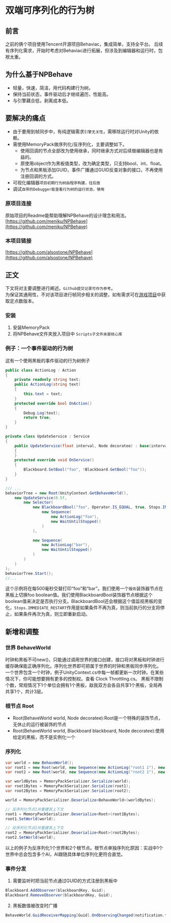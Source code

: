 # 双端可序列化的行为树
## 前言
之前的俩个项目使用Tencent开源项目Behaviac，集成简单，支持全平台。
后续有序列化需求，开始时考虑对Behaviac进行拓展，但涉及到编辑器和运行时，包袱太重。

## 为什么基于NPBehave
- 轻量，快速，简洁，用代码构建行为树。
- 保持当前状态，事件驱动后才继续遍历，性能高。
- 与引擎藕合低，剥离成本低。

## 要解决的痛点

- 由于要用到帧同步中，有纯逻辑需求`引擎无关性`，需移除运行时对Unity的依赖。
- 需使用MemoryPack做序列化/反序列化，主要调整如下。
  - 使用回调的节点全部改为使用继承，同时继承方式对后续做编辑器也是有益的。
  - 原使用object作为黑板值类型，改为确定类型，只支持bool、int、float。
  - 为节点和黑板添加GUID，事件广播通过GUID反查对象的接口，不再使用注册回调的方式。
- 可视化编辑器`项目初期行为树由程序构建，往后放`
- 调试`自带的Debugger能查看行为树的运行状态，够用`

### 原项目连接
原始项目的Readme能帮助理解NPBehave的设计理念和用法。  
[https://github.com/meniku/NPBehave](https://github.com/meniku/NPBehave)
### 本项目链接
[https://github.com/alsostone/NPBehave](https://github.com/alsostone/NPBehave)

## 正文
下文将对主要调整进行阐述。`Github提交记录可作为参考`。  
为保证其通用性，不对该项目进行帧同步相关的调整，如有需求可在[游戏项目](https://github.com/alsostone/com.stone.et8)中获取定点数版本。

### 安装
1. 安装MemoryPack
2. 将NPBehave文件夹放入项目中 `Scripts子文件夹是核心库`

### 例子：一个事件驱动的行为树
这有一个使用黑板的事件驱动的行为树例子
```csharp
public class ActionLog : Action
{
    private readonly string text;
    public ActionLog(string text)
    {
        this.text = text;
    }
    protected override bool OnAction()
    {
        Debug.Log(text);
        return true;
    }
}

private class UpdateService : Service
{
    public UpdateService(float interval, Node decoratee) : base(interval, decoratee)
    {
    }
    protected override void OnService()
    {
        Blackboard.SetBool("foo", !Blackboard.GetBool("foo"));
    }
}

/// ...
behaviorTree = new Root(UnityContext.GetBehaveWorld(),
    new UpdateService(0.5f,
        new Selector(
            new BlackboardBool("foo", Operator.IS_EQUAL, true, Stops.IMMEDIATE_RESTART,
                new Sequence(
                    new ActionLog("foo"),
                    new WaitUntilStopped()
                )
            ),

            new Sequence(
                new ActionLog("bar"),
                new WaitUntilStopped()
            )
        )
    )
);
behaviorTree.Start();
//...
```
这个示例将在每500毫秒交替打印“foo”和“bar”。我们使用一个`服务`装饰器节点在黑板上切换foo boolean值。我们使用BlackboardBool装饰器节点根据这个boolean值来决定是否执行分支。BlackboardBool还会根据这个值监视黑板的变化，`Stops.IMMEDIATE_RESTART`作用是如果条件不再为真，则当前执行的分支将停止，如果条件再次为真，则立即重新启动。

## 新增和调整

### 世界 BehaveWorld
时钟和黑板不可new()，只能通过调用世界的接口创建，接口将对黑板和时钟进行缓存确保能正确序列化。序列化世界即可把属于世界的时钟和黑板同步序列化。
一个世界包含一个时钟，例子UnityContext.cs中每一帧都更新一次时钟。在某些情况下，你可能想要拥有更多的控制权。查看 Clock Throttling.cs。
黑板不限制个数，常规情况下1个单位会拥有1个黑板，敌我双方会各自共享1个黑板，全局再共享1个，共计3层。

### 根节点 Root
- Root(BehaveWorld world, Node decoratee):Root是一个特殊的装饰节点，无休止的运行被装饰的节点
- Root(BehaveWorld world, Blackboard blackboard, Node decoratee):使用给定的黑板，而不是实例化一个

### 序列化
```csharp
var world = new BehaveWorld();
var root1 = new Root(world, new Sequence(new ActionLog("root1 1"), new ActionLog("root1 2")));
var root2 = new Root(world, new Sequence(new ActionLog("root2 1"), new ActionLog("root2 2")));

var worldBytes = MemoryPackSerializer.Serialize(world);
var root1Bytes = MemoryPackSerializer.Serialize(root1);
var root2Bytes = MemoryPackSerializer.Serialize(root2);

world = MemoryPackSerializer.Deserialize<BehaveWorld>(worldBytes);

// 反序列化节点1并重建其上下文
root1 = MemoryPackSerializer.Deserialize<Root>(root1Bytes);
root1.SetWorld(world);

// 反序列化节点2并重建其上下文
root2 = MemoryPackSerializer.Deserialize<Root>(root2Bytes);
root2.SetWorld(world);
```
以上的例子为反序列化1个世界和2个根节点。根节点单独序列化原因：实战中1个世界中总会包含多个AI，AI跟随具体单位序列化更符合直觉。

### 事件分发
1. 需要监听时把当前节点通过GUID的方式注册到黑板中
```csharp
Blackboard.AddObserver(blackboardKey, Guid);
Blackboard.RemoveObserver(blackboardKey, Guid);
```
2. 黑板数值被改变时广播
```csharp
BehaveWorld.GuidReceiverMapping[Guid].OnObservingChanged(notification.type);
```


